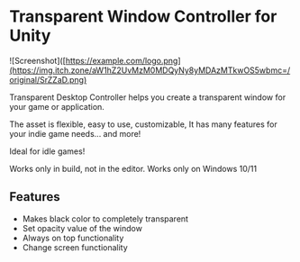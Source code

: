 # Transparent Window Controller for Unity

![Screenshot]([https://example.com/logo.png](https://img.itch.zone/aW1hZ2UvMzM0MDQyNy8yMDAzMTkwOS5wbmc=/original/SrZZaD.png)

Transparent Desktop Controller helps you create a transparent window for your game or application.

The asset is flexible, easy to use, customizable, It has many features for your indie game needs... and more!

Ideal for idle games!

Works only in build, not in the editor.
Works only on Windows 10/11

## Features
- Makes black color to completely transparent
- Set opacity value of the window
- Always on top functionality
- Change screen functionality
